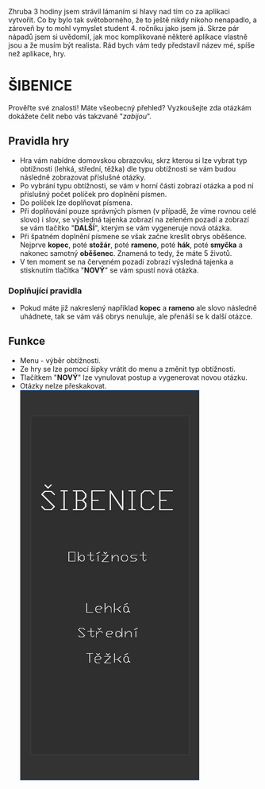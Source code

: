 Zhruba 3 hodiny jsem strávil lámaním si hlavy nad tím co za aplikaci vytvořit. Co by bylo tak světoborného, že to ještě nikdy nikoho nenapadlo, a zároveň by to mohl vymyslet student 4. ročníku jako jsem já. Skrze pár nápadů jsem si uvědomil, jak moc komplikované některé aplikace vlastně jsou a že musím být realista. Rád bych vám tedy představil název mé, spíše než aplikace, hry.
# __ŠIBENICE__ #
Prověřte své znalosti! Máte všeobecný přehled? Vyzkoušejte zda otázkám dokážete čelit nebo vás takzvaně "_zabijou_".
## Pravidla hry ##
- Hra vám nabídne domovskou obrazovku, skrz kterou si lze vybrat typ obtížnosti (lehká, střední, těžka) dle typu obtížnosti se vám budou následně zobrazovat příslušné otázky.
- Po vybrání typu obtížnosti, se vám v horní části zobrazí otázka a pod ní příslušný počet políček pro doplnění písmen.
- Do políček lze doplňovat písmena.
- Při doplňování pouze správných písmen (v případě, že víme rovnou celé slovo) i slov, se výsledná tajenka zobrazí na zeleném pozadí a zobrazí se vám tlačítko "__DALŠÍ__", kterým se vám vygeneruje nová otázka.
- Při špatném doplnění písmene se však začne kreslit obrys oběšence. Nejprve __kopec__, poté __stožár__, poté __rameno__, poté __hák__, poté __smyčka__ a nakonec samotný __oběšenec__. Znamená to tedy, že máte 5 životů.
- V ten moment se na červeném pozadí zobrazí výsledná tajenka a stisknutím tlačítka "__NOVÝ__" se vám spustí nová otázka.
### Doplňující pravidla ###
- Pokud máte již nakreslený například __kopec__ a __rameno__ ale slovo následně uhádnete, tak se vám váš obrys nenuluje, ale přenáší se k další otázce.
## Funkce ##
- Menu - výběr obtížnosti.
- Ze hry se lze pomocí šipky vrátit do menu a změnit typ obtížnosti.
- Tlačítkem "__NOVÝ__" lze vynulovat postup a vygenerovat novou otázku.
- Otázky nelze přeskakovat.
![GitHub Logo](uvodni.png)

